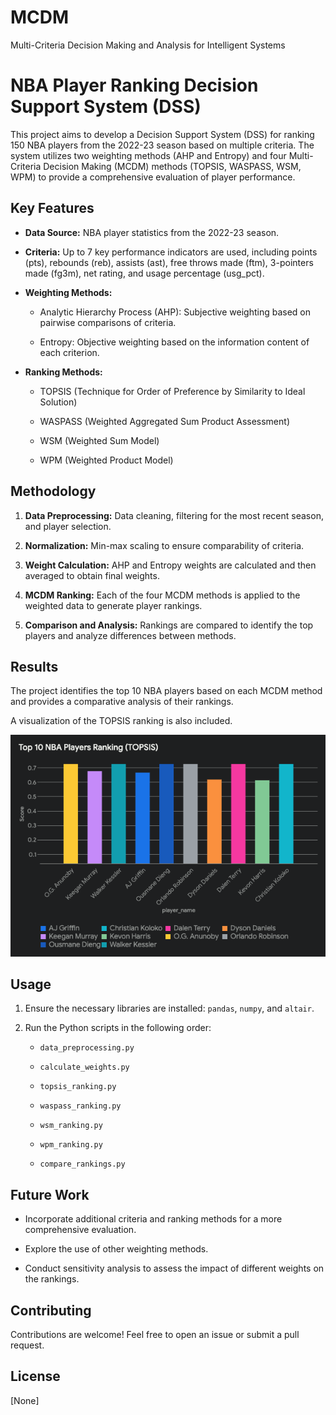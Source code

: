 # MCDM



Multi-Criteria Decision Making and Analysis for Intelligent Systems







# NBA Player Ranking Decision Support System (DSS)







This project aims to develop a Decision Support System (DSS) for ranking 150 NBA players from the 2022-23 season based on multiple criteria. The system utilizes two weighting methods (AHP and Entropy) and four Multi-Criteria Decision Making (MCDM) methods (TOPSIS, WASPASS, WSM, WPM) to provide a comprehensive evaluation of player performance.







## Key Features







*   **Data Source:** NBA player statistics from the 2022-23 season.



*   **Criteria:** Up to 7 key performance indicators are used, including points (pts), rebounds (reb), assists (ast), free throws made (ftm), 3-pointers made (fg3m), net rating, and usage percentage (usg_pct).



*   **Weighting Methods:**



    *   Analytic Hierarchy Process (AHP): Subjective weighting based on pairwise comparisons of criteria.



    *   Entropy: Objective weighting based on the information content of each criterion.



*   **Ranking Methods:**



    *   TOPSIS (Technique for Order of Preference by Similarity to Ideal Solution)



    *   WASPASS (Weighted Aggregated Sum Product Assessment)



    *   WSM (Weighted Sum Model)



    *   WPM (Weighted Product Model)







## Methodology







1.  **Data Preprocessing:** Data cleaning, filtering for the most recent season, and player selection.



2.  **Normalization:** Min-max scaling to ensure comparability of criteria.



3.  **Weight Calculation:** AHP and Entropy weights are calculated and then averaged to obtain final weights.



4.  **MCDM Ranking:** Each of the four MCDM methods is applied to the weighted data to generate player rankings.



5.  **Comparison and Analysis:** Rankings are compared to identify the top players and analyze differences between methods.







## Results







The project identifies the top 10 NBA players based on each MCDM method and provides a comparative analysis of their rankings. 







A visualization of the TOPSIS ranking is also included.







![Top 10 NBA Players Ranking (TOPSIS)](/nba_player_rankings_topsis.png)







## Usage







1.  Ensure the necessary libraries are installed: `pandas`, `numpy`, and `altair`.



2.  Run the Python scripts in the following order:



    *   `data_preprocessing.py`



    *   `calculate_weights.py`



    *   `topsis_ranking.py`



    *   `waspass_ranking.py`



    *   `wsm_ranking.py`



    *   `wpm_ranking.py`



    *   `compare_rankings.py`







## Future Work







*   Incorporate additional criteria and ranking methods for a more comprehensive evaluation.



*   Explore the use of other weighting methods.



*   Conduct sensitivity analysis to assess the impact of different weights on the rankings.







## Contributing







Contributions are welcome! Feel free to open an issue or submit a pull request.







## License







[None]
